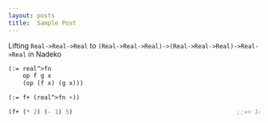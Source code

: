 ```yaml
---
layout: posts
title:  Sample Post
---
```


Lifting `Real->Real->Real` to
`(Real->Real->Real)->(Real->Real->Real)->Real->Real` in Nadeko

```scheme
(:= real^>fn
    op f g x
    (op (f x) (g x)))

(:= f+ (real^>fn +))

(f+ (* 2) (- 1) 5)                                              ;;=> 14
```
